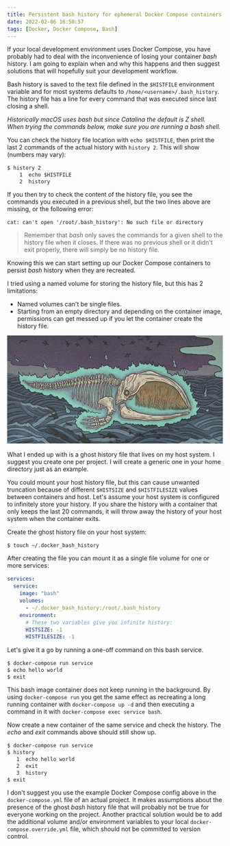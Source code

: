 ```yaml
---
title: Persistent bash history for ephemeral Docker Compose containers
date: 2022-02-06 16:50:57
tags: [Docker, Docker Compose, Bash]
---
```


If your local development environment uses Docker Compose, you have probably had to deal with the inconvenience of losing your container _bash_ history. I am going to explain when and why this happens and then suggest solutions that will hopefully suit your development workflow.

Bash history is saved to the text file defined in the `$HISTFILE` environment variable and for most systems defaults to `/home/<username>/.bash_history`. The history file has a line for every command that was executed since last closing a shell. 

_Historically macOS uses bash but since Catalina the default is Z shell. When trying the commands below, make sure you are running a bash shell._

You can check the history file location with `echo $HISTFILE`, then print the last 2 commands of the actual history with `history 2`.
This will show (numbers may vary):

```console
$ history 2
    1  echo $HISTFILE
    2  history
```

If you then try to check the content of the history file,
you see the commands you executed in a previous shell, but the two lines above are missing, or the following error:

```console
cat: can't open '/root/.bash_history': No such file or directory
```

> Remember that _bash_ only saves the commands for a given shell to the history file when it closes. If there was no previous shell or it didn't exit properly, there will simply be no history file.

Knowing this we can start setting up our Docker Compose containers to persist _bash_ history when they are recreated.

I tried using a named volume for storing the history file, but this has 2 limitations:

- Named volumes can't be single files.
- Starting from an empty directory and depending on the container image, permissions can get messed up if you let the container create the history file.

![illustration of a ghostly whale](/images/ghost-whale.jpg)

What I ended up with is a ghost history file that lives on my host system. I suggest you create one per project. I will create a generic one in your home directory just as an example.

You could mount your host history file, but this can cause unwanted truncation because of different `$HISTSIZE` and `$HISTFILESIZE` values between containers and host. Let's assume your host system is configured to infinitely store your history. If you share the history with a container that only keeps the last 20 commands, it will throw away the history of your host system when the container exits.

Create the ghost history file on your host system:

 ```console
 $ touch ~/.docker_bash_history
 ```

After creating the file you can mount it as a single file volume for one or more services:

```yaml
services:
  service:
    image: "bash"
    volumes:
      - ~/.docker_bash_history:/root/.bash_history
    environment:
      # These two variables give you infinite history:
      HISTSIZE: -1
      HISTFILESIZE: -1
```

Let's give it a go by running a one-off command on this bash service.

```console
$ docker-compose run service
$ echo hello world
$ exit
```

This bash image container does not keep running in the background. By using `docker-compose run` you get the same effect as recreating a long running container with `docker-compose up -d` and then executing a command in it with `docker-compose exec service bash`.

Now create a new container of the same service and check the history. The _echo_ and _exit_ commands above should still show up.

```console
$ docker-compose run service
$ history
   1  echo hello world
   2  exit
   3  history
$ exit
```

I don't suggest you use the example Docker Compose config above in the `docker-compose.yml` file of an actual project. It makes assumptions about the presence of the ghost _bash_ history file that will probably not be true for everyone working on the project. Another practical solution would be to add the additional volume and/or environment variables to your local `docker-compose.override.yml` file, which should not be committed to version control.